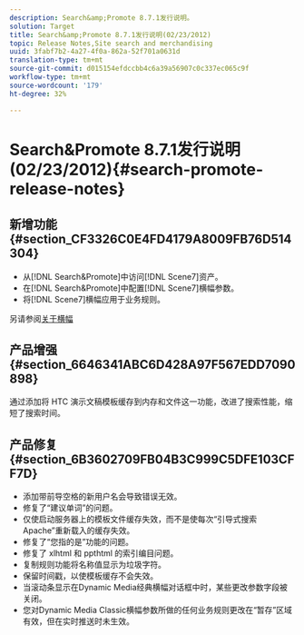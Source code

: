 ```yaml
---
description: Search&amp;Promote 8.7.1发行说明。
solution: Target
title: Search&amp;Promote 8.7.1发行说明(02/23/2012)
topic: Release Notes,Site search and merchandising
uuid: 3fabf7b2-4a27-4f0a-862a-52f701a0631d
translation-type: tm+mt
source-git-commit: d015154efdccbb4c6a39a56907c0c337ec065c9f
workflow-type: tm+mt
source-wordcount: '179'
ht-degree: 32%

---
```



# Search&amp;Promote 8.7.1发行说明(02/23/2012){#search-promote-release-notes}

## 新增功能{#section_CF3326C0E4FD4179A8009FB76D514304}

* 从[!DNL Search&Promote]中访问[!DNL Scene7]资产。
* 在[!DNL Search&Promote]中配置[!DNL Scene7]横幅参数。
* 将[!DNL Scene7]横幅应用于业务规则。

另请参阅[关于横幅](../c-about-design-menu/c-about-banners.md#concept_5BBE01FEC6134393B43CC917C8CC64DA)

## 产品增强{#section_6646341ABC6D428A97F567EDD7090898}

通过添加将 HTC 演示文稿模板缓存到内存和文件这一功能，改进了搜索性能，缩短了搜索时间。

## 产品修复 {#section_6B3602709FB04B3C999C5DFE103CFF7D}

* 添加带前导空格的新用户名会导致错误无效。
* 修复了“建议单词”的问题。
* 仅使启动服务器上的模板文件缓存失效，而不是使每次“引导式搜索 Apache”重新载入的缓存失效。
* 修复了“您指的是”功能的问题。
* 修复了 xlhtml 和 ppthtml 的索引编目问题。
* 复制规则功能将名称值显示为垃圾字符。
* 保留时间戳，以使模板缓存不会失效。
* 当滚动条显示在Dynamic Media经典横幅对话框中时，某些更改参数字段被关闭。
* 您对Dynamic Media Classic横幅参数所做的任何业务规则更改在“暂存”区域有效，但在实时推送时未生效。

